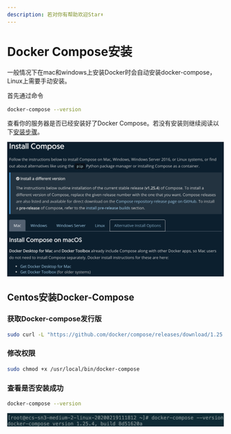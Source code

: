 ```yaml
---
description: 若对你有帮助欢迎Star⬆
---
```


# Docker Compose安装

一般情况下在mac和windows上安装Docker时会自动安装docker-compose，Linux上需要手动安装。

首先通过命令

```bash
docker-compose --version
```

查看你的服务器是否已经安装好了Docker Compose。若没有安装则继续阅读以下[安装步骤](https://docs.docker.com/compose/install/)。

![](../.gitbook/assets/docker-compose-install.png)

## Centos安装Docker-Compose

### 获取Docker-compose发行版

```bash
sudo curl -L "https://github.com/docker/compose/releases/download/1.25.4/docker-compose-$(uname -s)-$(uname -m)" -o /usr/local/bin/docker-compose
```

### 修改权限

```bash
sudo chmod +x /usr/local/bin/docker-compose
```

### 查看是否安装成功

```bash
docker-compose --version
```

![](../.gitbook/assets/docker-compose-version.png)


